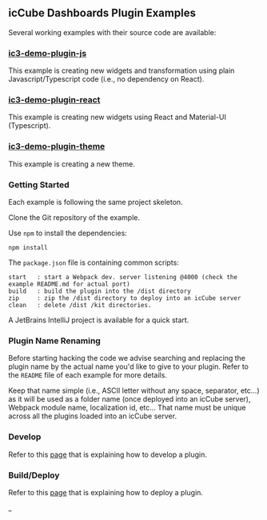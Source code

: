## icCube Dashboards Plugin Examples

Several working examples with their source code are available:

### [ic3-demo-plugin-js](https://github.com/ic3-software/ic3-demo-plugin-js)

This example is creating new widgets and transformation using plain Javascript/Typescript code
(i.e., no dependency on React).

### [ic3-demo-plugin-react](https://github.com/ic3-software/ic3-demo-plugin-react)

This example is creating new widgets using React and Material-UI (Typescript).

### [ic3-demo-plugin-theme](https://github.com/ic3-software/ic3-demo-plugin-theme)

This example is creating a new theme.

### Getting Started

Each example is following the same project skeleton.

Clone the Git repository of the example.

Use `npm` to install the dependencies:

    npm install

The `package.json` file is containing common scripts:

    start   : start a Webpack dev. server listening @4000 (check the example README.md for actual port) 
    build   : build the plugin into the /dist directory
    zip     : zip the /dist directory to deploy into an icCube server
    clean   : delete /dist /kit directories.

A JetBrains IntelliJ project is available for a quick start.

### Plugin Name Renaming

Before starting hacking the code we advise searching and replacing the plugin name by the actual name you'd like to give
to your plugin. Refer to the `README` file of each example for more details.

Keep that name simple (i.e., ASCII letter without any space, separator, etc...) as it will be used as a folder name
(once deployed into an icCube server), Webpack module name, localization id, etc... That name must be unique across all
the plugins loaded into an icCube server.

### Develop

Refer to this [page](./Develop.md) that is explaining how to develop a plugin.

### Build/Deploy

Refer to this [page](./Deploy.md) that is explaining how to deploy a plugin.

_
